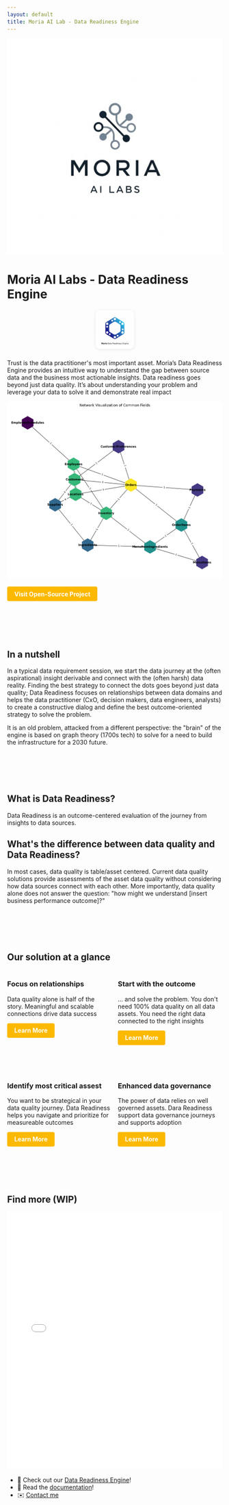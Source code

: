 ```yaml
---
layout: default
title: Moria AI Lab - Data Readiness Engine
---
```


![Site Logo](/assets/images/moria_logo.png)

# Moria AI Labs - Data Readiness Engine

<!-- Small logo below the title -->
<div style="text-align:center; margin: 1.5em 0;">
  <img src="/assets/images/mal_data_readiness_engine_logo.jpg" alt="Moria AI Labs Small Logo" style="width:90px; max-width:20vw; border-radius:10px; box-shadow:0 2px 8px rgba(0,0,0,0.08);">
</div>

Trust is the data practitioner's most important asset. Moria’s Data Readiness Engine provides an intuitive way to understand the gap between source data and the business most actionable insights. Data readiness goes beyond just data quality. It’s about understanding your problem and leverage your data to solve it and demonstrate real impact


![Schema Network](assets/networks_schema.png)

<a href="https://github.com/moria-ai-labs/data_readiness" class="my-button">Visit Open-Source Project</a>

<style>
.my-button {
  display: inline-block;
  padding: 0.6em 1.2em;
  background: #FCB900;
  color: white !important;
  border-radius: 4px;
  text-decoration: none;
  font-weight: bold;
  transition: background 0.2s;
}
.my-button:hover {
  background: #005fa3;

.my-card {
  box-shadow: 0 2px 8px rgba(0,0,0,0.07);
  border-radius: 8px;
  background: #FFCDB2;
  padding: 1.5em;
  margin: 1em 0;
  border: 1px solid #eaeaea;
  max-width: 400px;
  transition: box-shadow 0.2s;
}
.my-card:hover {
  box-shadow: 0 4px 16px rgba(0,0,0,0.12);
}
}
</style>

<br><br>
<br><br>

## In a nutshell
In a typical data requirement session, we start the data journey at the (often aspirational) insight derivable and connect with the (often harsh) data reality. 
Finding the best strategy to connect the dots goes beyond just data quality; Data Readiness focuses on relationships between data domains and helps the data practitioner (CxO, decision makers, data engineers, analysts) to create a constructive dialog and define the best outcome-oriented strategy to solve the problem.

It is an old problem, attacked from a different perspective: the "brain" of the engine is based on graph theory (1700s tech) to solve for a need to build the infrastructure for a 2030 future. 

<br><br>
<br><br>

## What is Data Readiness?

Data Readiness is an outcome-centered evaluation of the journey from insights to data sources. 

## What's the difference between data quality and Data Readiness?

In most cases, data quality is table/asset centered. Current data quality solutions provide assessments of the asset data quality without considering how data sources connect with each other. More importantly, data quality alone does not answer the question: "how might we understand [insert business performance outcome]?" 

<br><br>
<br><br>

## Our solution at a glance

<div style="display:flex;gap:1em;flex-wrap:wrap;">
  <div class="my-card" style="flex:1;">
    <h3>Focus on relationships</h3>
    <p>Data quality alone is half of the story. Meaningful and scalable connections drive data success</p>
    <a href="https://github.com/" class="my-button">Learn More</a>
  </div>
  <div class="my-card" style="flex:1;">
    <h3>Start with the outcome</h3>
    <p>... and solve the problem. You don't need 100% data quality on all data assets. You need the right data connected to the right insights </p>
    <a href="https://github.com/" class="my-button">Learn More</a>
  </div>
</div>

<br><br>

<div style="display:flex;gap:1em;flex-wrap:wrap;">
  <div class="my-card" style="flex:1;">
    <h3>Identify most critical assest</h3>
    <p>You want to be strategical in your data quality journey. Data Readiness helps you navigate and prioritize for measureable outcomes</p>
    <a href="https://github.com/" class="my-button">Learn More</a>
  </div>
  <div class="my-card" style="flex:1;">
    <h3>Enhanced data governance</h3>
    <p>The power of data relies on well governed assets. Dara Readiness support data governance journeys and supports adoption </p>
    <a href="https://github.com/" class="my-button">Learn More</a>
  </div>
</div>

<br><br>
<br><br>

## Find more (WIP)

<iframe src="/assets/assets_network_Version2.html" width="100%" height="600" frameborder="0"></iframe>


- 🚀 Check out our [Data Readiness Engine](./projects)!
- 📄 Read the [documentation](./docs)!
- ✉️ [Contact me](mailto:your@email.com)